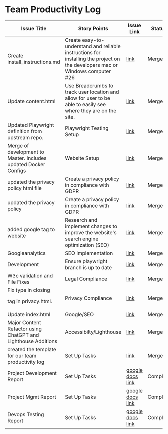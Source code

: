 # Team Productivity Log

| Issue Title | Story Points | Issue Link | Status | Assigned To | Assigned On | Completed On | Category | Status Notes |
| ----------- | ------------| ---------- | ------ | -----------| ----------- | ------------| -------- | ------------ |
| Create install_instructions.md | Create easy-to-understand and reliable instructions for installing the project on the developers mac or Windows computer #26 | [link](https://github.com/nathandh/mywebclass-simulation/pull/47) | Merged | Dina | 3/17 | 3/20 | tasks |  |
| Update content.html  | Use Breadcrumbs to track user location and allow for user to be able to easily see where they are on the site. | [link](https://github.com/nathandh/mywebclass-simulation/pull/44) | Merged | Dina | 3/17 | 3/20 | tasks |  |
| Updated Playwright definition from upstream repo. | Playwright Testing Setup | [link](https://github.com/nathandh/mywebclass-simulation/pull/2) | Merged | Nathan | 3/11 | 3/11 | tasks |  |
| Merge of development to Master. Includes updated Docker Configs | Website Setup | [link](https://github.com/nathandh/mywebclass-simulation/pull/7) | Merged | Nathan/Dina | 3/11 | 3/11 | tasks |  |
| updated the privacy policy html file  | Create a privacy policy in compliance with GDPR | [link](https://github.com/nathandh/mywebclass-simulation/pull/38) | Merged | Arly | 3/11 | 3/20 | tasks |  |
| updated the privacy policy  | Create a privacy policy in compliance with GDPR  | [link](https://github.com/nathandh/mywebclass-simulation/pull/39) | Merged | Arly | 3/11 | 3/20 | tasks |  |
| added google tag to website  | Research and implement changes to improve the website's search engine optimization (SEO) | [link](https://github.com/nathandh/mywebclass-simulation/pull/40) | Merged | Arly | 3/11 | 3/20 | tasks |  |
| Googleanalytics  | SEO Implementation | [link](https://github.com/nathandh/mywebclass-simulation/pull/41) | Merged | Arly/Dina | 3/11 | 3/19 | tasks |  |
| Development  | Ensure playwright branch is up to date | [link](https://github.com/nathandh/mywebclass-simulation/pull/42) | Merged | Arly | 3/11 | 3/20 | tasks |  |
| W3c validation and File Fixes | Legal Compliance | [link](https://github.com/nathandh/mywebclass-simulation/pull/50) | Merged | Nathan | 3/11 | 3/21 | tasks |  |
| Fix type in closing <p> tag in privacy.html. | Privacy Compliance | [link](https://github.com/nathandh/mywebclass-simulation/pull/51) | Merged | Nathan | 3/21 | 3/21 | tasks |  |
| Update index.html  | Google/SEO | [link](https://github.com/nathandh/mywebclass-simulation/pull/53) | Merged | Arly/Nathan | 3/21 | 3/21 | tasks | |
| Major Content Refactor using ChatGPT and Lighthouse Additions | Accessibilty/Lighthouse | [link](https://github.com/nathandh/mywebclass-simulation/pull/55) | Merged | Nathan | 3/11 | 3/21 | tasks |  |
| created the template for our team productivity log | Set Up Tasks | [link](https://github.com/nathandh/mywebclass-simulation/pull/1) | Merged | All | 3/11 | 3/11 | project mgmt |  |
| Project Development Report | Set Up Tasks | [google docs link](https://docs.google.com/presentation/d/1HpbKVjxDZ-UGOB_SLZr5BnGwlmeyLcOnW3M1MMsmTAc/edit#slide=id.p) | Complete | All | 3/11 | 3/22 | project mgmt |  |
| Project Mgmt Report | Set Up Tasks | [google docs link](https://docs.google.com/presentation/d/1nskbBBY6-lp6QAXQdCbeFLu8SJ3aIkT-HpHH4R0tQWA/edit#slide=id.p) | Complete | All | 3/11 | 3/22 | project mgmt |  |
| Devops Testing Report | Set Up Tasks | [google docs link](https://docs.google.com/presentation/d/12m69hY3D68uaGEGhAulR5s8d518KL4-pb3aTP3Oyi-8/edit#slide=id.p) | Complete | All | 3/11 | 3/22 | project mgmt | |
